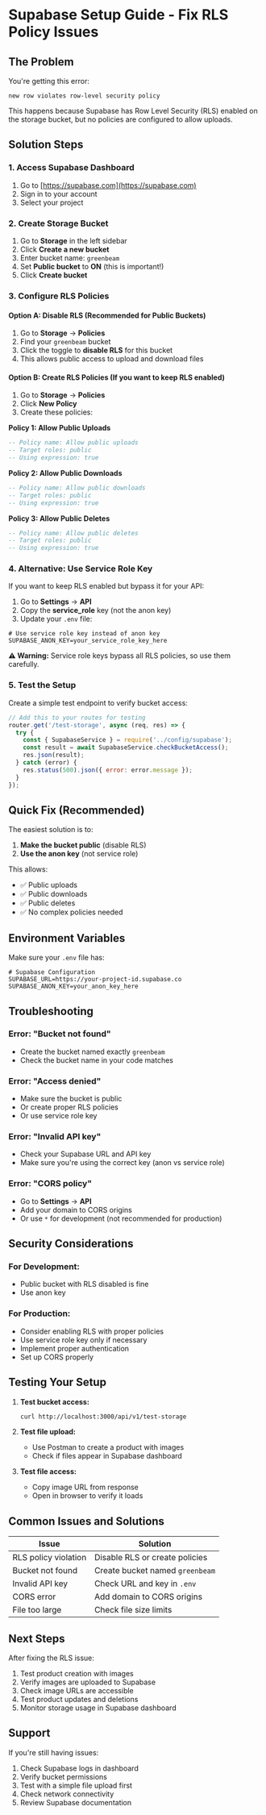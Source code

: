 # Supabase Setup Guide - Fix RLS Policy Issues

## The Problem

You're getting this error:
```
new row violates row-level security policy
```

This happens because Supabase has Row Level Security (RLS) enabled on the storage bucket, but no policies are configured to allow uploads.

## Solution Steps

### 1. Access Supabase Dashboard

1. Go to [https://supabase.com](https://supabase.com)
2. Sign in to your account
3. Select your project

### 2. Create Storage Bucket

1. Go to **Storage** in the left sidebar
2. Click **Create a new bucket**
3. Enter bucket name: `greenbeam`
4. Set **Public bucket** to **ON** (this is important!)
5. Click **Create bucket**

### 3. Configure RLS Policies

#### Option A: Disable RLS (Recommended for Public Buckets)

1. Go to **Storage** → **Policies**
2. Find your `greenbeam` bucket
3. Click the toggle to **disable RLS** for this bucket
4. This allows public access to upload and download files

#### Option B: Create RLS Policies (If you want to keep RLS enabled)

1. Go to **Storage** → **Policies**
2. Click **New Policy**
3. Create these policies:

**Policy 1: Allow Public Uploads**
```sql
-- Policy name: Allow public uploads
-- Target roles: public
-- Using expression: true
```

**Policy 2: Allow Public Downloads**
```sql
-- Policy name: Allow public downloads  
-- Target roles: public
-- Using expression: true
```

**Policy 3: Allow Public Deletes**
```sql
-- Policy name: Allow public deletes
-- Target roles: public
-- Using expression: true
```

### 4. Alternative: Use Service Role Key

If you want to keep RLS enabled but bypass it for your API:

1. Go to **Settings** → **API**
2. Copy the **service_role** key (not the anon key)
3. Update your `.env` file:

```env
# Use service role key instead of anon key
SUPABASE_ANON_KEY=your_service_role_key_here
```

**⚠️ Warning:** Service role keys bypass all RLS policies, so use them carefully.

### 5. Test the Setup

Create a simple test endpoint to verify bucket access:

```javascript
// Add this to your routes for testing
router.get('/test-storage', async (req, res) => {
  try {
    const { SupabaseService } = require('../config/supabase');
    const result = await SupabaseService.checkBucketAccess();
    res.json(result);
  } catch (error) {
    res.status(500).json({ error: error.message });
  }
});
```

## Quick Fix (Recommended)

The easiest solution is to:

1. **Make the bucket public** (disable RLS)
2. **Use the anon key** (not service role)

This allows:
- ✅ Public uploads
- ✅ Public downloads  
- ✅ Public deletes
- ✅ No complex policies needed

## Environment Variables

Make sure your `.env` file has:

```env
# Supabase Configuration
SUPABASE_URL=https://your-project-id.supabase.co
SUPABASE_ANON_KEY=your_anon_key_here
```

## Troubleshooting

### Error: "Bucket not found"
- Create the bucket named exactly `greenbeam`
- Check the bucket name in your code matches

### Error: "Access denied"
- Make sure the bucket is public
- Or create proper RLS policies
- Or use service role key

### Error: "Invalid API key"
- Check your Supabase URL and API key
- Make sure you're using the correct key (anon vs service role)

### Error: "CORS policy"
- Go to **Settings** → **API**
- Add your domain to CORS origins
- Or use `*` for development (not recommended for production)

## Security Considerations

### For Development:
- Public bucket with RLS disabled is fine
- Use anon key

### For Production:
- Consider enabling RLS with proper policies
- Use service role key only if necessary
- Implement proper authentication
- Set up CORS properly

## Testing Your Setup

1. **Test bucket access:**
   ```bash
   curl http://localhost:3000/api/v1/test-storage
   ```

2. **Test file upload:**
   - Use Postman to create a product with images
   - Check if files appear in Supabase dashboard

3. **Test file access:**
   - Copy image URL from response
   - Open in browser to verify it loads

## Common Issues and Solutions

| Issue | Solution |
|-------|----------|
| RLS policy violation | Disable RLS or create policies |
| Bucket not found | Create bucket named `greenbeam` |
| Invalid API key | Check URL and key in `.env` |
| CORS error | Add domain to CORS origins |
| File too large | Check file size limits |

## Next Steps

After fixing the RLS issue:

1. Test product creation with images
2. Verify images are uploaded to Supabase
3. Check image URLs are accessible
4. Test product updates and deletions
5. Monitor storage usage in Supabase dashboard

## Support

If you're still having issues:

1. Check Supabase logs in dashboard
2. Verify bucket permissions
3. Test with a simple file upload first
4. Check network connectivity
5. Review Supabase documentation 